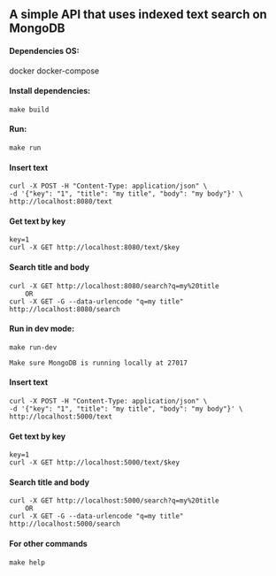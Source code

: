 ## A simple API that uses indexed text search on MongoDB

#### Dependencies OS:

docker
docker-compose

#### Install dependencies:

    make build

#### Run:

    make run

#### Insert text

    curl -X POST -H "Content-Type: application/json" \
    -d '{"key": "1", "title": "my title", "body": "my body"}' \
    http://localhost:8080/text

#### Get text by key

    key=1
    curl -X GET http://localhost:8080/text/$key

#### Search title and body

    curl -X GET http://localhost:8080/search?q=my%20title
        OR
    curl -X GET -G --data-urlencode "q=my title" http://localhost:8080/search

#### Run in dev mode:

    make run-dev

    Make sure MongoDB is running locally at 27017

#### Insert text

    curl -X POST -H "Content-Type: application/json" \
    -d '{"key": "1", "title": "my title", "body": "my body"}' \
    http://localhost:5000/text

#### Get text by key

    key=1
    curl -X GET http://localhost:5000/text/$key

#### Search title and body

    curl -X GET http://localhost:5000/search?q=my%20title
        OR
    curl -X GET -G --data-urlencode "q=my title" http://localhost:5000/search

#### For other commands

    make help

